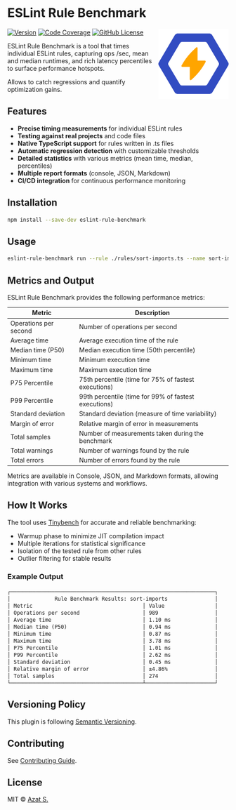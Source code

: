 # ESLint Rule Benchmark

<img
  src="https://raw.githubusercontent.com/azat-io/eslint-rule-benchmark/main/assets/logo.svg"
  alt="ESLint Rule Benchmark logo"
  width="160"
  height="160"
  align="right"
/>

[![Version](https://img.shields.io/npm/v/eslint-rule-benchmark.svg?color=ffa500&labelColor=324cc2)](https://npmjs.com/package/eslint-rule-benchmark)
[![Code Coverage](https://img.shields.io/codecov/c/github/azat-io/eslint-rule-benchmark.svg?color=ffa500&labelColor=324cc2)](https://npmjs.com/package/eslint-rule-benchmark)
[![GitHub License](https://img.shields.io/badge/license-MIT-232428.svg?color=ffa500&labelColor=324cc2)](https://github.com/azat-io/eslint-rule-benchmark/blob/main/license.md)

ESLint Rule Benchmark is a tool that times individual ESLint rules, capturing ops /sec, mean and median runtimes, and rich latency percentiles to surface performance hotspots.

Allows to catch regressions and quantify optimization gains.

## Features

- **Precise timing measurements** for individual ESLint rules
- **Testing against real projects** and code files
- **Native TypeScript support** for rules written in .ts files
- **Automatic regression detection** with customizable thresholds
- **Detailed statistics** with various metrics (mean time, median, percentiles)
- **Multiple report formats** (console, JSON, Markdown)
- **CI/CD integration** for continuous performance monitoring

## Installation

```bash
npm install --save-dev eslint-rule-benchmark
```

## Usage

```sh
eslint-rule-benchmark run --rule ./rules/sort-imports.ts --name sort-imports --source index.js
```

## Metrics and Output

ESLint Rule Benchmark provides the following performance metrics:

| Metric                | Description                                          |
| --------------------- | ---------------------------------------------------- |
| Operations per second | Number of operations per second                      |
| Average time          | Average execution time of the rule                   |
| Median time (P50)     | Median execution time (50th percentile)              |
| Minimum time          | Minimum execution time                               |
| Maximum time          | Maximum execution time                               |
| P75 Percentile        | 75th percentile (time for 75% of fastest executions) |
| P99 Percentile        | 99th percentile (time for 99% of fastest executions) |
| Standard deviation    | Standard deviation (measure of time variability)     |
| Margin of error       | Relative margin of error in measurements             |
| Total samples         | Number of measurements taken during the benchmark    |
| Total warnings        | Number of warnings found by the rule                 |
| Total errors          | Number of errors found by the rule                   |

Metrics are available in Console, JSON, and Markdown formats, allowing integration with various systems and workflows.

## How It Works

The tool uses [Tinybench](https://github.com/tinylibs/tinybench) for accurate and reliable benchmarking:

- Warmup phase to minimize JIT compilation impact
- Multiple iterations for statistical significance
- Isolation of the tested rule from other rules
- Outlier filtering for stable results

### Example Output

```
┌─────────────────────────────────────────────────────────────────┐
│              Rule Benchmark Results: sort-imports               │
│ Metric                                   │ Value                │
│ Operations per second                    │ 989                  │
│ Average time                             │ 1.10 ms              │
│ Median time (P50)                        │ 0.94 ms              │
│ Minimum time                             │ 0.87 ms              │
│ Maximum time                             │ 3.78 ms              │
│ P75 Percentile                           │ 1.01 ms              │
│ P99 Percentile                           │ 2.62 ms              │
│ Standard deviation                       │ 0.45 ms              │
│ Relative margin of error                 │ ±4.86%               │
│ Total samples                            │ 274                  │
└──────────────────────────────────────────┴──────────────────────┘
```

## Versioning Policy

This plugin is following [Semantic Versioning](https://semver.org/).

## Contributing

See [Contributing Guide](https://github.com/azat-io/eslint-rule-benchmark/blob/main/contributing.md).

## License

MIT &copy; [Azat S.](https://azat.io)
